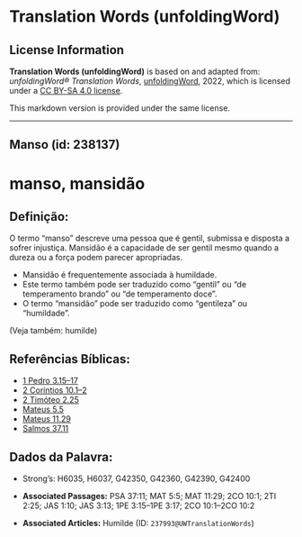 # Translation Words (unfoldingWord)

## License Information

**Translation Words (unfoldingWord)** is based on and adapted from: _unfoldingWord® Translation Words_, [unfoldingWord](https://unfoldingword.org/utw), 2022, which is licensed under a [CC BY-SA 4.0 license](https://creativecommons.org/licenses/by-sa/4.0/legalcode.en).

This markdown version is provided under the same license.



--------------------------------

## Manso (id: 238137)

manso, mansidão
===============

Definição:
----------

O termo “manso” descreve uma pessoa que é gentil, submissa e disposta a sofrer injustiça. Mansidão é a capacidade de ser gentil mesmo quando a dureza ou a força podem parecer apropriadas.

* Mansidão é frequentemente associada à humildade.
* Este termo também pode ser traduzido como “gentil” ou “de temperamento brando” ou “de temperamento doce”.
* O termo “mansidão” pode ser traduzido como “gentileza” ou “humildade”.

(Veja também: humilde)

Referências Bíblicas:
---------------------

* [1 Pedro 3\.15–17](https://ref.ly/1Pet3:15-1Pet3:17)
* [2 Coríntios 10\.1–2](https://ref.ly/2Cor10:1-2Cor10:2)
* [2 Timóteo 2\.25](https://ref.ly/2Tim2:25)
* [Mateus 5\.5](https://ref.ly/Matt5:5)
* [Mateus 11\.29](https://ref.ly/Matt11:29)
* [Salmos 37\.11](https://ref.ly/Ps37:11)

Dados da Palavra:
-----------------

* Strong’s: H6035, H6037, G42350, G42360, G42390, G42400

* **Associated Passages:** PSA 37:11; MAT 5:5; MAT 11:29; 2CO 10:1; 2TI 2:25; JAS 1:10; JAS 3:13; 1PE 3:15–1PE 3:17; 2CO 10:1–2CO 10:2
* **Associated Articles:** Humilde (ID: `237993@UWTranslationWords`)

